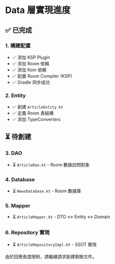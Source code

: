 # Data 層實現進度

## ✅ 已完成

### 1. 構建配置
- ✅ 添加 KSP Plugin
- ✅ 添加 Room 依賴
- ✅ 添加 Koin 依賴  
- ✅ 配置 Room Compiler (KSP)
- ✅ Gradle 同步成功

### 2. Entity
- ✅ 創建 `ArticleEntity.kt`
- ✅ 定義 Room 表結構
- ✅ 添加 TypeConverters

## ⏳ 待創建

### 3. DAO
- ⏳ `ArticleDao.kt` - Room 數據訪問對象

### 4. Database
- ⏳ `NewsDatabase.kt` - Room 數據庫

### 5. Mapper
- ⏳ `ArticleMapper.kt` - DTO ↔ Entity ↔ Domain

### 6. Repository 實現
- ⏳ `ArticleRepositoryImpl.kt` - SSOT 實現

由於回應長度限制，請繼續請求創建剩餘文件。
